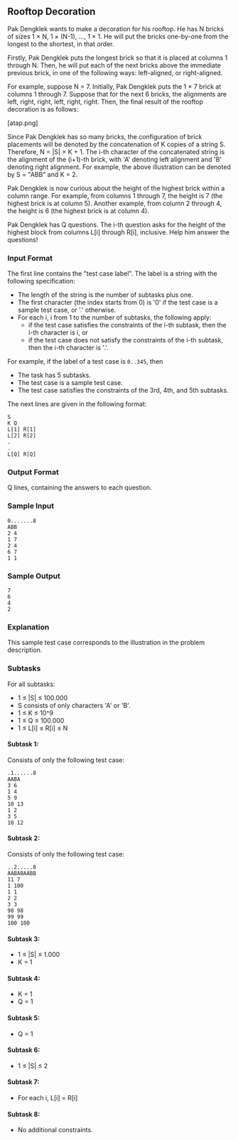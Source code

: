## Rooftop Decoration

Pak Dengklek wants to make a decoration for his rooftop. He has N bricks of sizes 1 × N, 1 × (N-1), ..., 1 × 1. He will put the bricks one-by-one from the longest to the shortest, in that order.

Firstly, Pak Dengklek puts the longest brick so that it is placed at columns 1 through N. Then, he will put each of the next bricks above the immediate previous brick, in one of the following ways: left-aligned, or right-aligned.

For example, suppose N = 7. Initially, Pak Dengklek puts the 1 × 7 brick at columns 1 through 7. Suppose that for the next 6 bricks, the alignments are left, right, right, left, right, right. Then, the final result of the rooftop decoration is as follows:

[atap.png]

Since Pak Dengklek has so many bricks, the configuration of brick placements will be denoted by the concatenation of K copies of a string S. Therefore, N = |S| × K + 1. The i-th character of the concatenated string is the alignment of the (i+1)-th brick, with 'A' denoting left alignment and 'B' denoting right alignment. For example, the above illustration can be denoted by S = "ABB" and K = 2.

Pak Dengklek is now curious about the height of the highest brick within a column range. For example, from columns 1 through 7, the height is 7 (the highest brick is at column 5). Another example, from column 2 through 4, the height is 6 (the highest brick is at column 4).

Pak Dengklek has Q questions. The i-th question asks for the height of the highest block from columns L[i] through R[i], inclusive. Help him answer the questions!

### Input Format

The first line contains the "test case label". The label is a string with the following specification:

- The length of the string is the number of subtasks plus one.
- The first character (the index starts from 0) is '0' if the test case is a sample test case, or '.' otherwise.
- For each i, i from 1 to the number of subtasks, the following apply:
  - if the test case satisfies the constraints of the i-th subtask, then the i-th character is i, or
  - if the test case does not satisfy the constraints of the i-th subtask, then the i-th character is '.'.

For example, if the label of a test case is `0..345`, then

- The task has 5 subtasks.
- The test case is a sample test case.
- The test case satisfies the constraints of the 3rd, 4th, and 5th subtasks.

The next lines are given in the following format:

    S
    K Q
    L[1] R[1]
    L[2] R[2]
    .
    .
    L[Q] R[Q]

### Output Format

Q lines, containing the answers to each question.

### Sample Input

    0.......8
    ABB
    2 4
    1 7
    2 4
    6 7
    1 1

### Sample Output

    7
    6
    4
    2

### Explanation

This sample test case corresponds to the illustration in the problem description.

### Subtasks

For all subtasks:

- 1 ≤ |S| ≤ 100.000
- S consists of only characters 'A' or 'B'.
- 1 ≤ K ≤ 10^9
- 1 ≤ Q ≤ 100.000
- 1 ≤ L[i] ≤ R[i] ≤ N

#### Subtask 1:

Consists of only the following test case:

    .1......8
    AABA
    3 6
    1 4
    5 9
    10 13
    1 2
    3 5
    10 12

#### Subtask 2:

Consists of only the following test case:

    ..2.....8
    AABABAABB
    11 7
    1 100
    1 1
    2 2
    3 3
    98 98
    99 99
    100 100

#### Subtask 3:

- 1 ≤ |S| ≤ 1.000
- K = 1

#### Subtask 4:

- K = 1
- Q = 1

#### Subtask 5:

- Q = 1

#### Subtask 6:

- 1 ≤ |S| ≤ 2

#### Subtask 7:

- For each i, L[i] = R[i]

#### Subtask 8:

- No additional constraints.
